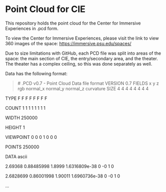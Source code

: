 # Point Cloud for CIE

This repository holds the point cloud for the Center for Immersive Experiences in .pcd form. 

To view the Center for Immersive Experiences, please visit the link to view 360 images of the space: https://immersive.psu.edu/spaces/ 

Due to size limitations with GitHub, each PCD file was split into areas of the space: the main section of CIE, the entry/secondary area, and the theater. The theater has a complex ceiling, so this was done separately as well.  

Data has the following format:

> \# .PCD v0.7 - Point Cloud Data file format
> VERSION 0.7
> FIELDS x y z rgb normal_x normal_y normal_z curvature
  SIZE 4 4 4 4 4 4 4 4

  TYPE F F F F F F F F

  COUNT 1 1 1 1 1 1 1 1

  WIDTH 250000

HEIGHT 1

VIEWPOINT 0 0 0 1 0 0 0

POINTS 250000

DATA ascii

2.69368 0.88485998 1.8999 1.6316809e-38 0 -0 1 0

2.6828699 0.86001998 1.90011 1.6960736e-38 0 -0 1 0

...

